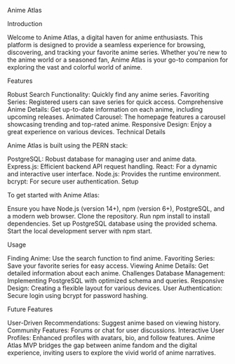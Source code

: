 Anime Atlas

Introduction

Welcome to Anime Atlas, a digital haven for anime enthusiasts. This platform is designed to provide a seamless experience for browsing, discovering, and tracking your favorite anime series. Whether you're new to the anime world or a seasoned fan, Anime Atlas is your go-to companion for exploring the vast and colorful world of anime.

Features

Robust Search Functionality: Quickly find any anime series.
Favoriting Series: Registered users can save series for quick access.
Comprehensive Anime Details: Get up-to-date information on each anime, including upcoming releases.
Animated Carousel: The homepage features a carousel showcasing trending and top-rated anime.
Responsive Design: Enjoy a great experience on various devices.
Technical Details

Anime Atlas is built using the PERN stack:

PostgreSQL: Robust database for managing user and anime data.
Express.js: Efficient backend API request handling.
React: For a dynamic and interactive user interface.
Node.js: Provides the runtime environment.
bcrypt: For secure user authentication.
Setup

To get started with Anime Atlas:

Ensure you have Node.js (version 14+), npm (version 6+), PostgreSQL, and a modern web browser.
Clone the repository.
Run npm install to install dependencies.
Set up PostgreSQL database using the provided schema.
Start the local development server with npm start.

Usage

Finding Anime: Use the search function to find anime.
Favoriting Series: Save your favorite series for easy access.
Viewing Anime Details: Get detailed information about each anime.
Challenges
Database Management: Implementing PostgreSQL with optimized schema and queries.
Responsive Design: Creating a flexible layout for various devices.
User Authentication: Secure login using bcrypt for password hashing.

Future Features

User-Driven Recommendations: Suggest anime based on viewing history.
Community Features: Forums or chat for user discussions.
Interactive User Profiles: Enhanced profiles with avatars, bio, and follow features.
Anime Atlas MVP bridges the gap between anime fandom and the digital experience, inviting users to explore the vivid world of anime narratives.
